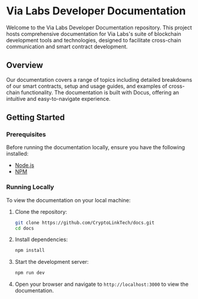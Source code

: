 # Via Labs Developer Documentation

Welcome to the Via Labs Developer Documentation repository. This project hosts comprehensive documentation for Via Labs's suite of blockchain development tools and technologies, designed to facilitate cross-chain communication and smart contract development.

## Overview

Our documentation covers a range of topics including detailed breakdowns of our smart contracts, setup and usage guides, and examples of cross-chain functionality. The documentation is built with Docus, offering an intuitive and easy-to-navigate experience.

## Getting Started

### Prerequisites

Before running the documentation locally, ensure you have the following installed:
- [Node.js](https://nodejs.org/)
- [NPM](https://npmjs.com/)

### Running Locally

To view the documentation on your local machine:

1. Clone the repository:
   ```bash
   git clone https://github.com/CryptoLinkTech/docs.git
   cd docs
   ```

2. Install dependencies:
   ```bash
   npm install
   ```

3. Start the development server:
   ```bash
   npm run dev
   ```

4. Open your browser and navigate to `http://localhost:3000` to view the documentation.
